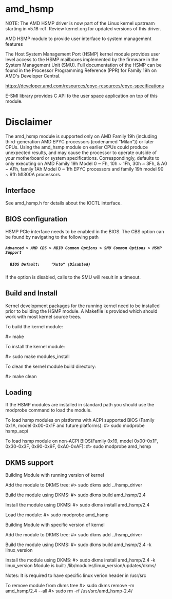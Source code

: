 # amd_hsmp

NOTE: The AMD HSMP driver is now part of the Linux kernel upstream starting in v5.18-rc1. Review kernel.org for updated versions of this driver.

AMD HSMP module to provide user interface to system management features

The Host System Management Port (HSMP) kernel module provides user level
access to the HSMP mailboxes implemented by the firmware in the
System Management Unit (SMU). Full documentation of the HSMP can
be found in the Processor Programming Reference (PPR) for Family
19h on AMD's Developer Central.

https://developer.amd.com/resources/epyc-resources/epyc-specifications

E-SMI library provides C API fo the user space application on top of this
module.


Disclaimer
===========

The amd_hsmp module is supported only on AMD Family 19h (including
third-generation AMD EPYC processors (codenamed "Milan")) or later
CPUs. Using the amd_hsmp module on earlier CPUs could produce unexpected
results, and may cause the processor to operate outside of your motherboard
or system specifications. Correspondingly, defaults to only executing on
AMD Family 19h Model 0 ~ Fh, 10h ~ 1Fh, 30h ~ 3Fh, & A0 ~ AFh,
family 1Ah Model 0 ~ 1fh EPYC processors and family 19h model 90 ~ 9fh
MI300A processors.


Interface
---------

See amd_hsmp.h for details about the IOCTL interface.


BIOS configuration
------------------

HSMP PCIe interface needs to be enabled in the BIOS. The CBS option can be found
by navigating to the following path

#####  ```Advanced > AMD CBS > NBIO Common Options > SMU Common Options > HSMP Support```
#####  ```	BIOS Default:     “Auto” (Disabled)```

  If the option is disabled, calls to the SMU will result in a timeout.


Build and Install
-----------------

Kernel development packages for the running kernel need to be installed
prior to building the HSMP module. A Makefile is provided which should
work with most kernel source trees.

To build the kernel module:

#> make

To install the kernel module:

#> sudo make modules_install

To clean the kernel module build directory:

#> make clean


Loading
-------

If the HSMP modules are installed in standard path you should use the modprobe command to
load the module.

To load hsmp modules on platforms with ACPI supported BIOS (Family 0x1A, model 0x00-0x1F and future platforms):
#> sudo modprobe hsmp_acpi

To load hsmp module on non-ACPI BIOS(Family 0x19, model 0x00-0x1F, 0x30-0x3F, 0x90-0x9F, 0xA0-0xAF):
#> sudo modprobe amd_hsmp


DKMS support
------------

Building Module with running version of kernel

Add the module to DKMS tree:
#> sudo dkms add ../hsmp_driver

Build the module using DKMS:
#> sudo dkms build amd_hsmp/2.4

Install the module using DKMS:
#> sudo dkms install amd_hsmp/2.4

Load the module:
#> sudo modprobe amd_hsmp

Building Module with specific version of kernel

Add the module to DKMS tree:
#> sudo dkms add ../hsmp_driver

Build the module using DKMS:
#> sudo dkms build amd_hsmp/2.4 -k linux_version

Install the module using DKMS:
#> sudo dkms install amd_hsmp/2.4 -k linux_version
Module is built: /lib/modules/linux_version/updates/dkms/

Notes: It is required to have specific linux verion header in /usr/src

To remove module from dkms tree
#> sudo dkms remove -m amd_hsmp/2.4 --all
#> sudo rm -rf /usr/src/amd_hsmp-2.4/
